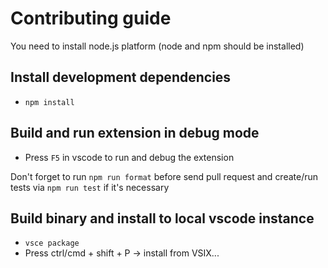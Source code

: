 # Contributing guide

You need to install node.js platform (node and npm should be installed)

## Install development dependencies

-   `npm install`

## Build and run extension in debug mode

-   Press `F5` in vscode to run and debug the extension

Don't forget to run `npm run format` before send pull request and create/run tests via `npm run test` if it's necessary

## Build binary and install to local vscode instance

-   `vsce package`
-   Press ctrl/cmd + shift + P -> install from VSIX...
